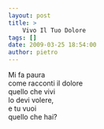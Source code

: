 ```yaml
---
layout: post
title: >
    Vivo Il Tuo Dolore
tags: []
date: 2009-03-25 18:54:00
author: pietro
---
```

Mi fa paura<br/>come racconti il dolore<br/>quello che vivi<br/>lo devi volere,<br/>e tu vuoi<br/>quello che hai?
